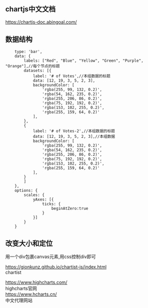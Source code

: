 
chartjs中文文档
---
https://chartjs-doc.abingoal.com/


数据结构
---
  
```
    type: 'bar',
    data: {
        labels: ["Red", "Blue", "Yellow", "Green", "Purple", "Orange"],//每个节点的标题
        datasets: [{
            label: '# of Votes',//本组数据的标题
            data: [12, 19, 3, 5, 2, 3],
            backgroundColor: [
                'rgba(255, 99, 132, 0.2)',
                'rgba(54, 162, 235, 0.2)',
                'rgba(255, 206, 86, 0.2)',
                'rgba(75, 192, 192, 0.2)',
                'rgba(153, 102, 255, 0.2)',
                'rgba(255, 159, 64, 0.2)'
            ],
        },
        {
            label: '# of Votes-2',//本组数据的标题
            data: [12, 19, 3, 5, 2, 3],//本组数据
            backgroundColor: [
                'rgba(255, 99, 132, 0.2)',
                'rgba(54, 162, 235, 0.2)',
                'rgba(255, 206, 86, 0.2)',
                'rgba(75, 192, 192, 0.2)',
                'rgba(153, 102, 255, 0.2)',
                'rgba(255, 159, 64, 0.2)'
            ],
        }
        ]
    },
    options: {
        scales: {
            yAxes: [{
                ticks: {
                    beginAtZero:true
                }
            }]
        }
    }
```
  
改变大小和定位  
---
用一个div包裹canvas元素,用css控制div即可  
  
https://gionkunz.github.io/chartist-js/index.html  
chartist  
  
  
https://www.highcharts.com/  
highcharts官网  
https://www.hcharts.cn/  
中文代理网站  
